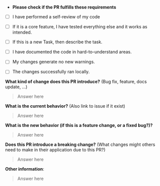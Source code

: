 * **Please check if the PR fulfills these requirements**
- [ ] I have performed a self-review of my code
- [ ] If it is a core feature, I have tested everything else and it works as intended.
- [ ] If this is a new Task, then describe the task.
- [ ] I have documented the code in hard-to-understand areas.
- [ ] My changes generate no new warnings.
- [ ] The changes successfully ran locally. 


**What kind of change does this PR introduce?** (Bug fix, feature, docs update, ...)
> Answer here

**What is the current behavior?** (Also link to issue if it exist)
> Answer here

**What is the new behavior (if this is a feature change, or a fixed bug?)?**
> Answer here

**Does this PR introduce a breaking change?** (What changes might others need to make in their application due to this PR?)
> Answer here

**Other information**:
> Answer here
